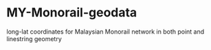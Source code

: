 # MY-Monorail-geodata
long-lat coordinates for Malaysian Monorail network in both point and linestring geometry
